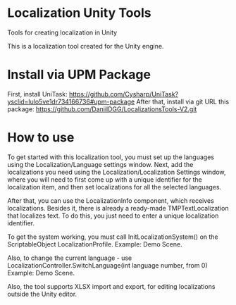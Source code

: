 # Localization Unity Tools
 Tools for creating localization in Unity

This is a localization tool created for the Unity engine.

# Install via UPM Package

First, install UniTask: https://github.com/Cysharp/UniTask?ysclid=lulo5ve1dr734166736#upm-package
After that, install via git URL this package: https://github.com/DaniilDGG/LocalizationsTools-V2.git

# How to use

To get started with this localization tool, you must set up the languages using the Localization/Language settings window.
Next, add the localizations you need using the Localization/Localization Settings window, where you will need to first come up with a unique identifier for the localization item, and then set localizations for all the selected languages.

After that, you can use the LocalizationInfo component, which receives localizations. Besides it, there is already a ready-made TMPTextLocalization that localizes text. To do this, you just need to enter a unique localization identifier.

To get the system working, you must call InitLocalizationSystem() on the ScriptableObject LocalizationProfile. Example: Demo Scene.

Also, to change the current language - use LocalizationController.SwitchLanguage(int language number, from 0) Example: Demo Scene.

Also, the tool supports XLSX import and export, for editing localizations outside the Unity editor.
